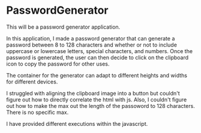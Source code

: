 # PasswordGenerator
This will be a password generator application.

In this application, I made a password generator that can generate a password between 8 to 128 characters and whether or not to include uppercase or lowercase letters, special characters, and numbers. Once the password is generated, the user can then decide to click on the clipboard icon to copy the password for other uses.

The container for the generator can adapt to different heights and widths for different devices. 

I struggled with aligning the clipboard image into a button but couldn't figure out how to directly correlate the html with js. Also, I couldn't figure out how to make the max out the length of the passoword to 128 characters. There is no specific max.

I have provided different executions within the javascript.